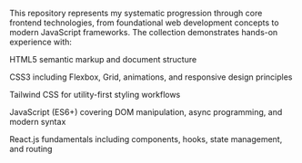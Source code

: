 This repository represents my systematic progression through core frontend technologies, from foundational web development concepts to modern JavaScript frameworks. The collection demonstrates hands-on experience with:

HTML5 semantic markup and document structure

CSS3 including Flexbox, Grid, animations, and responsive design principles

Tailwind CSS for utility-first styling workflows

JavaScript (ES6+) covering DOM manipulation, async programming, and modern syntax

React.js fundamentals including components, hooks, state management, and routing
